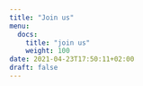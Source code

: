 ```yaml
---
title: "Join us"
menu:
  docs:
    title: "join us"
    weight: 100
date: 2021-04-23T17:50:11+02:00
draft: false
---
```


